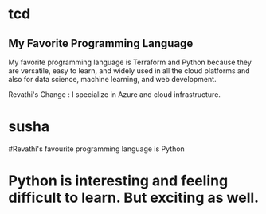 # tcd

## My Favorite Programming Language

My favorite programming language is Terraform and Python because they are versatile, easy to learn, and widely used in all the cloud platforms and also for data science, machine learning, and web development.


Revathi's Change : I specialize in Azure and cloud infrastructure.

# susha
#Revathi's favourite programming language is Python


# Python is interesting and feeling difficult to learn. But exciting as well.
